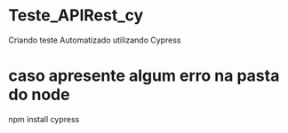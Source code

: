 # Teste_APIRest_cy
Criando teste Automatizado utilizando Cypress

# caso apresente algum erro na pasta do node
npm install cypress